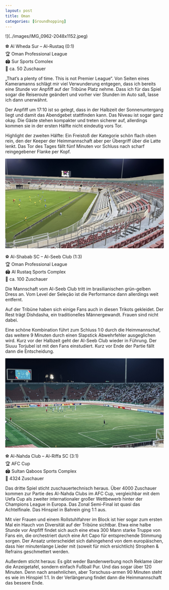 ```yaml
---
layout: post
title: Oman
categories: [Groundhopping]
---
```


!](../images/IMG_0962-2048x1152.jpeg)

⚽️ Al Wheda Sur – Al-Rustaq (0:1)  
🏆 Oman Professional League  
🏟 Sur Sports Comolex  
🥁 ca. 50 Zuschauer   

„That’s a plenty of time. This is not Premier League“. Von Seiten eines Kameramanns schlägt mir viel Verwunderung entgegen, dass ich bereits eine Stunde vor Anpfiff auf der Tribüne Platz nehme. Dass ich für das Spiel sogar die Reiseroute geändert und vorher vier Stunden im Auto saß, lasse ich dann unerwähnt.

Der Anpfiff um 17:10 ist so gelegt, dass in der Halbzeit der Sonnenuntergang liegt und damit das Abendgebet stattfinden kann. Das Niveau ist sogar ganz okay. Die Gäste stehen kompakter und treten sicherer auf, allerdings kommen sie in der ersten Hälfte nicht eindeutig vors Tor.

Highlight der zweiten Hälfte: Ein Freistoß der Kategorie schön flach oben rein, den der Keeper der Heimmannschaft aber per Übergriff über die Latte lenkt. Das Tor des Tages fällt fünf Minuten vor Schluss nach scharf reingegebener Flanke per Kopf.


![](../images/IMG_1026-2048x1152.jpeg)


⚽️ Al-Shabab SC – Al-Seeb Club (1:3)  
🏆 Oman Professional League  
🏟 Al Rustaq Sports Complex  
🥁 ca. 100 Zuschauer  

Die Mannschaft vom Al-Seeb Club tritt im brasilianischen grün-gelben Dress an. Vom Level der Seleção ist die Performance dann allerdings weit entfernt.

Auf der Tribüne haben sich einige Fans auch in diesen Trikots gekleidet. Der Rest trägt Dishdasha, ein traditionelles Männergewandt. Frauen sind nicht dabei.

Eine schöne Kombination führt zum Schluss 1:0 durch die Heimmannschaf, das weitere 9 Minuten durch einen Slapstick Abwehrfehler ausgeglichen wird. Kurz vor der Halbzeit geht der Al-Seeb Club wieder in Führung. Der Siuuu Torjubel ist mit den Fans einstudiert. Kurz vor Ende der Partie fällt dann die Entscheidung.

![](../images/IMG_1107-2048x1152.jpeg)


⚽️ Al-Nahda Club – Al-Riffa SC (3:1)  
🏆 AFC Cup  
🏟 Sultan Qaboos Sports Complex  
🥁 4324 Zuschauer  

Das dritte Spiel sticht zuschauertechnisch heraus. Über 4000 Zuschauer kommen zur Partie des Al-Nahda Clubs im AFC Cup, vergleichbar mit dem Uefa Cup als zweiter internationaler großer Wettbewerb hinter der Champions League in Europa. Das Zonal Semi-Final ist quasi das Achtelfinale. Das Hinspiel in Bahrein ging 1:1 aus.

Mit vier Frauen und einem Rollstuhlfahrer im Block ist hier sogar zum ersten Mal ein Hauch von Diversität auf der Tribüne sichtbar. Etwa eine halbe Stunde vor Anpfiff findet sich auch eine etwa 300 Mann starke Truppe von Fans ein, die orchestriert durch eine Art Capo für entsprechende Stimmung sorgen. Der Ansatz unterscheidet sich dahingehend von dem europäischen, dass hier minutenlange Lieder mit (soweit für mich ersichtlich) Strophen & Refrains geschmettert werden.

Außerdem sticht heraus: Es gibt weder Bandenwerbung noch Reklame über die Anzeigetafel, sondern einfach Fußball Pur. Und das sogar über 120 Minuten. Denn nach ansehnlichen, aber Torschuss-armen 90 Minuten steht es wie im Hinspiel 1:1. In der Verlängerung findet dann die Heimmannschaft das bessere Ende. 